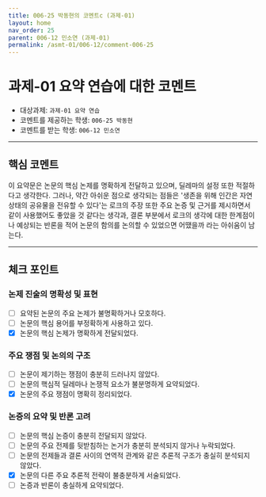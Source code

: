 ```yaml
---
title: 006-25 박동현의 코멘트c (과제-01) 
layout: home
nav_order: 25
parent: 006-12 민소연 (과제-01)
permalink: /asmt-01/006-12/comment-006-25
---
```


# 과제-01 요약 연습에 대한 코멘트

- 대상과제: `과제-01 요약 연습`
- 코멘트를 제공하는 학생: `006-25 박동현` 
- 코멘트를 받는 학생: `006-12 민소연` 
---

## 핵심 코멘트

이 요약문은 논문의 핵심 논제를 명확하게 전달하고 있으며, 딜레마의 설정 또한 적절하다고 생각한다. 그러나, 약간 아쉬운 점으로 생각되는 점들은 '생존을 위해 인간은 자연 상태의 공유물을 전유할 수 있다'는 로크의 주장 또한 주요 논증 및 근거를 제시하면서 같이 사용했어도 좋았을 것 같다는 생각과, 결론 부분에서 로크의 생각에 대한 한계점이나 예상되는 반론을 적어 논문의 함의를 논의할 수 있었으면 어땠을까 라는 아쉬움이 남는다.

---

## 체크 포인트

### 논제 진술의 명확성 및 표현  
- [ ] 요약된 논문의 주요 논제가 불명확하거나 모호하다.  
- [ ] 논문의 핵심 용어를 부정확하게 사용하고 있다.  
- [X] 논문의 핵심 논제가 명확하게 전달되었다.  

### 주요 쟁점 및 논의의 구조  
- [ ] 논문이 제기하는 쟁점이 충분히 드러나지 않았다.  
- [ ] 논문의 핵심적 딜레마나 논쟁적 요소가 불분명하게 요약되었다.  
- [X] 논문의 주요 쟁점이 명확히 정리되었다.  

### 논증의 요약 및 반론 고려  
- [ ] 논문의 핵심 논증이 충분히 전달되지 않았다.  
- [ ] 논문의 주요 전제를 뒷받침하는 논거가 충분히 분석되지 않거나 누락되었다.  
- [ ] 논문의 전제들과 결론 사이의 연역적 관계와 같은 추론적 구조가 충실히 분석되지 않았다.  
- [X] 논문의 다른 주요 추론적 전략이 불충분하게 서술되었다.
- [ ] 논증과 반론이 충실하게 요약되었다. 